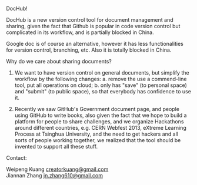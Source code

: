 DocHub!

DocHub is a new version control tool for document management and sharing, given the fact that Github is popular in code version control but complicated in its workflow, and is partially blocked in China.

Google doc is of course an alternative, however it has less functionalities for version control, branching, etc. Also it is totally blocked in China.

Why do we care about sharing documents?

1. We want to have version control on general documents, but simplify the workflow by the following changes: a. remove the use a commend-line tool, put all operations on cloud; b. only has "save" (to personal space) and "submit" (to public space), so that everybody has confidence to use it.

2. Recently we saw GitHub's Government document page, and people using GitHub to write books, also given the fact that we hope to build a platform for people to share challenges, and we organize Hackathons around different countries, e.g. CERN Webfest 2013, eXtreme Learning Process at Tsinghua University, and the need to get hackers and all sorts of people working together, we realized that the tool should be invented to support all these stuff.



Contact:

Weipeng Kuang       creatorkuang@gmail.com                     
Jiannan Zhang       jn.zhang610@gmail.com
